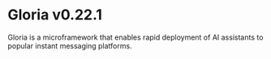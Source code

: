 # Gloria v0.22.1

Gloria is a microframework that enables rapid deployment of AI assistants to popular instant messaging platforms.

